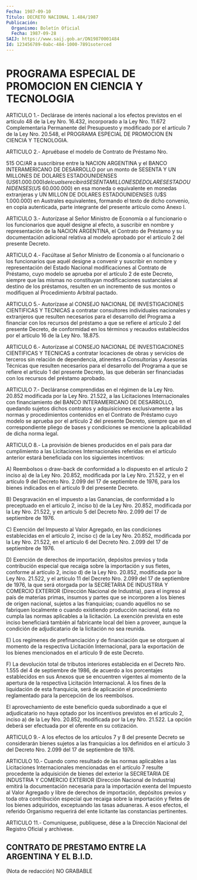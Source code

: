 ```yaml
---
Fecha: 1987-09-10
Título: DECRETO NACIONAL 1.484/1987
Publicación:
  Organismo: Boletín Oficial
  Fecha: 1987-09-28
SAIJ: https://www.saij.gob.ar/DN19870001484
Id: 123456789-0abc-484-1000-7891soterced
---
```

# PROGRAMA ESPECIAL DE PROMOCION EN CIENCIA Y TECNOLOGIA

<a id="1"></a>
ARTICULO  1.-  Declárase  de  interés  nacional  a los efectos previstos  en  el artículo 48 de la Ley Nro. 16.432, incorporado  a la Ley Nro. 11.672  Complementaria  Permanente  del  Presupuesto  y modificado  por  el  artículo  7 de la Ley Nro. 20.548, el PROGRAMA ESPECIAL DE PROMOCION EN CIENCIA Y TECNOLOGIA.

<a id="2"></a>
ARTICULO  2.- Apruébase el modelo de Contrato de Préstamo Nro.

515 OC/AR a suscribirse  entre  la  NACION  ARGENTINA  y  el  BANCO INTERAMERICANO  DE DESARROLLO por un monto de SESENTA Y UN MILLONES DE DOLARES ESTADOUNIDENSES  (U$S  61.000.000)  del cual se recibirá SESENTA  MILLONES  DE DOLARES ESTADOUNIDENSES (U$S  60.000.000)  en esa moneda o equivalente  en  monedas  extranjeras  y  UN MILLON DE DOLARES  ESTADOUNIDENSES (U$S 1.000.000) en Australes equivalentes, formando el  texto  de  dicho convenio, en copia autenticada, parte integrante del presente artículo como Anexo I.

<a id="3"></a>
ARTICULO  3.-  Autorízase  al  Señor Ministro de Economía o al funcionario  o  los funcionarios que aquél  designe  al  efecto,  a suscribir en nombre  y  representación  de  la NACION ARGENTINA, el Contrato  de  Préstamo  y  su documentación adicional  relativa  al modelo aprobado por el artículo 2 del presente Decreto.

<a id="4"></a>
ARTICULO  4.-  Facúltase  al  Señor  Ministro de Economía o al funcionario  o  los  funcionarios que aquél designe  a  convenir  y suscribir  en  nombre  y    representación    del  Estado  Nacional modificaciones al Contrato de Préstamo, cuyo modelo  se aprueba por el  artículo  2  de  este  Decreto,  siempre  que  las  mismas   no constituyan    modificaciones    sustanciales  al  destino  de  los préstamos, resulten en un incremento  de sus montos o modifiquen al Procedimiento Arbitral pactado.

<a id="5"></a>
ARTICULO 5.- Autorízase al CONSEJO NACIONAL DE INVESTIGACIONES CIENTIFICAS    Y  TECNICAS  a  contratar  consultores  individuales nacionales  y  extranjeros    que    resulten  necesarios  para  el desarrollo del Programa a financiar con  los  recursos del préstamo a que se refiere el artículo 2 del presente Decreto, de conformidad  en  los  términos  y  recaudos  establecidos   por  el artículo 16 de la Ley Nro. 18.875.

<a id="6"></a>
ARTICULO 6.- Autorízase al CONSEJO NACIONAL DE INVESTIGACIONES CIENTIFICAS  Y TECNICAS a contratar locaciones de obras y servicios de terceros sin  relación  de dependencia, atinentes a Consultorías y Asesorías Técnicas que resulten  necesarios  para  el  desarrollo del  Programa  a que se refiere el artículo 1 del presente Decreto, las que deberán  ser  financiadas  con  los  recursos  del préstamo aprobado.

<a id="7"></a>
ARTICULO  7.-  Decláranse comprendidas en el régimen de la Ley Nro. 20.852 modificada  por  la Ley Nro. 21.522, a las Licitaciones Internacionales  con financiamiento  del  BANCO  INTERAMERICANO  DE DESARROLLO,  quedando  sujetos  dichos  contratos  y  adquisiciones exclusivamente  a  las  normas  y  procedimientos  contenidos en el Contrato de Préstamo cuyo modelo se aprueba por el artículo  2  del presente  Decreto,  siempre  que  en  el  correspondiente pliego de bases  y condiciones se mencione la aplicabilidad  de  dicha  norma legal.

<a id="8"></a>
ARTICULO 8.- La provisión de bienes producidos en el país para dar cumplimiento  a  las  Licitaciones Internacionales referidas en el  artículo  anterior  estará    beneficiada  con  los  siguientes incentivos:

A)  Reembolsos o draw-back de conformidad  a  lo  dispuesto  en  el artículo  2  inciso a) de la Ley Nro. 20.852, modificada por la Ley Nro. 21.522, y  en  el  artículo 9 del Decreto Nro. 2.099 del 17 de septiembre de 1976, para  los bienes indicados en el artículo 9 del presente Decreto.

B) Desgravación en el impuesto  a  las  Ganancias, de conformidad a lo preceptuado en el artículo 2, inciso b)  de  la Ley Nro. 20.852, modificada  por  la Ley Nro. 21.522, y en artículo  5  del  Decreto Nro. 2.099 del 17 de septiembre de 1976.

C) Exención del Impuesto  al  Valor  Agregado,  en  las condiciones establecidas  en  el  artículo 2, inciso c) de la Ley Nro.  20.852, modificada por la Ley Nro.  21.522,  en  el  artículo 6 del Decreto Nro. 2.099 del 17 de septiembre de 1976.

D) Exención de derechos de importación, depósitos  previos  y  toda contribución  especial  que  recaiga  sobre  la  importación  y sus fletes,  conforme  al  artículo 2, inciso d) de la Ley Nro. 20.852, modificada por la Ley Nro.  21.522,  y  el  artículo 11 del Decreto Nro. 2.099 del 17 de septiembre de 1976, la que  será  otorgada por la SECRETARIA DE INDUSTRIA Y COMERCIO EXTERIOR (Dirección  Nacional de  Industria), para el ingreso al país de materias primas, insumos y partes  que  se  incorporen  a  los  bienes  de  origen nacional, sujetos   a  las  franquicias;  cuando  aquéllos  no  se  fabriquen localmente  o cuando existiendo producción nacional, ésta no cumpla las normas aplicables  a  la  licitación.  La  exención prevista en este  inciso  beneficiará también al fabricante local  del  bien  a proveer, aunque  la  condición de adjudicatario de la licitación no sea reunida.

E)  Los  regímenes de prefinanciación  y  de  financiación  que  se otorguen al  momento  de  la  respectiva  Licitación Internacional, para la exportación de los bienes mencionados  en  el artículo 9 de este Decreto.

F)  La  devolución total de tributos interiores establecida  en  el Decreto Nro.  1.555  del  4 de septiembre de 1986, de acuerdo a los porcentajes establecidos en  sus  Anexos que se encuentren vigentes al momento de la apertura de la respectiva Licitación Internacional. A los fines de la liquidación  de  esta  franquicia, será    de    aplicación  el  procedimiento  reglamentado  para  la percepción de los reembolsos.

El aprovechamiento  de  este  beneficio  queda subordinado a que el adjudicatario  no haya optado por los incentivos  previstos  en  el artículo 2, inciso  a) de la Ley Nro. 20.852, modificada por la Ley Nro. 21.522. La opción  deberá  ser efectuada por el oferente en su cotización.

<a id="9"></a>
ARTICULO 9.- A los efectos de los artículos 7 y 8 del presente Decreto  se  considerarán  bienes  sujetos  a las franquicias a los definidos  en  el  artículo  3  del Decreto Nro. 2.099  del  17  de septiembre de 1976.

<a id="10"></a>
ARTICULO 10.- Cuando como resultado de las normas aplicables a las Licitaciones  Internacionales  mencionadas  en  el  artículo  7 resulte  procedente  la  adquisición  de  bienes  del  exterior  la SECRETARIA  DE INDUSTRIA Y COMERCIO EXTERIOR (Dirección Nacional de Industria) emitirá  la  documentación necesaria para la importación exenta  del Impuesto al Valor  Agregado  y  libre  de  derechos  de importación,  depósitos  previos  y toda otra contribución especial que recaiga sobre la importación y fletes de los bienes adquiridos, exceptuando las tasas aduaneras.  A  esos  efectos,  el referido  Organismo  requerirá  del  ente licitante las constancias pertinentes.

<a id="11"></a>
ARTICULO  11.-  Comuníquese,  publíquese,  dése a la Dirección Nacional del Registro Oficial y archívese.

## CONTRATO DE PRESTAMO ENTRE LA ARGENTINA Y EL  B.I.D.

<a id="1"></a>
(Nota de redacción) NO GRABABLE